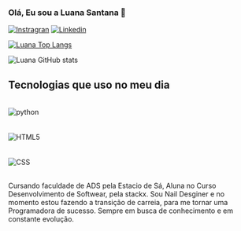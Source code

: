 ### Olá, Eu sou a Luana Santana 🎉


[![Instragran](https://img.shields.io/badge/Instagram-E4405F?style=for-the-badge&logo=instagram&logoColor=white)](https://www.instagram.com/luana.tssp/)
[![Linkedin](https://img.shields.io/badge/LinkedIn-0077B5?style=for-the-badge&logo=linkedin&logoColor=white)](https://www.linkedin.com/in/luanasantana1/)

[![Luana Top Langs](https://github-readme-stats.vercel.app/api/top-langs/?username=luanasantana13&hide_progress=true)](https://github.com/luanasantana13/github-readme-stats)

![Luana GitHub stats](https://github-readme-stats.vercel.app/api?username=luanasantana13&show_icons=true&theme=tokyonight)

## Tecnologias que uso no meu dia

<div style="display: inline_block"><br/>
<img alingn="center" alt="python" src="https://img.shields.io/badge/Python-14354C?style=for-the-badge&logo=python&logoColor=white">
</div><br/>

<div style="display: inline_block"><br/>
<img alingn="center" alt= "HTML5" src="https://img.shields.io/badge/HTML-239120?style=for-the-badge&logo=html5&logoColor=white"/>
</div><br/>
<div style="display: inline_block"><br/>
<img alingn="center" alt= "CSS" src="https://img.shields.io/badge/CSS-239120?&style=for-the-badge&logo=css3&logoColor=white"/>
</div><br/>

Cursando faculdade de ADS pela Estacio de Sá,
 Aluna no Curso Desenvolvimento de Softwear, pela stackx.
Sou Nail Desginer e no momento estou fazendo
 a transição de carreia, para me tornar uma
Programadora de sucesso.
Sempre em busca de conhecimento e em constante evolução.
